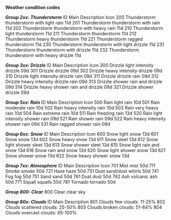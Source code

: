 **Weather condition codes**

**_Group 2xx: Thunderstorm_**
ID Main Description Icon
200 Thunderstorm thunderstorm with light rain 11d
201 Thunderstorm thunderstorm with rain 11d
202 Thunderstorm thunderstorm with heavy rain 11d
210 Thunderstorm light thunderstorm 11d
211 Thunderstorm thunderstorm 11d
212 Thunderstorm heavy thunderstorm 11d
221 Thunderstorm ragged thunderstorm 11d
230 Thunderstorm thunderstorm with light drizzle 11d
231 Thunderstorm thunderstorm with drizzle 11d
232 Thunderstorm thunderstorm with heavy drizzle 11d

**_Group 3xx: Drizzle_**
ID Main Description Icon
300 Drizzle light intensity drizzle 09d
301 Drizzle drizzle 09d
302 Drizzle heavy intensity drizzle 09d
310 Drizzle light intensity drizzle rain 09d
311 Drizzle drizzle rain 09d
312 Drizzle heavy intensity drizzle rain 09d
313 Drizzle shower rain and drizzle 09d
314 Drizzle heavy shower rain and drizzle 09d
321 Drizzle shower drizzle 09d

**_Group 5xx: Rain_**
ID Main Description Icon
500 Rain light rain 10d
501 Rain moderate rain 10d
502 Rain heavy intensity rain 10d
503 Rain very heavy rain 10d
504 Rain extreme rain 10d
511 Rain freezing rain 13d
520 Rain light intensity shower rain 09d
521 Rain shower rain 09d
522 Rain heavy intensity shower rain 09d
531 Rain ragged shower rain 09d

**_Group 6xx: Snow_**
ID Main Description Icon
600 Snow light snow 13d
601 Snow snow 13d
602 Snow heavy snow 13d
611 Snow sleet 13d
612 Snow light shower sleet 13d
613 Snow shower sleet 13d
615 Snow light rain and snow 13d
616 Snow rain and snow 13d
620 Snow light shower snow 13d
621 Snow shower snow 13d
622 Snow heavy shower snow 13d

**_Group 7xx: Atmosphere_**
ID Main Description Icon
701 Mist mist 50d
711 Smoke smoke 50d
721 Haze haze 50d
731 Dust sand/dust whirls 50d
741 Fog fog 50d
751 Sand sand 50d
761 Dust dust 50d
762 Ash volcanic ash 50d
771 Squall squalls 50d
781 Tornado tornado 50d

**_Group 800: Clear_**
800 Clear clear sky

**_Group 80x: Clouds_**
ID Main Description
801 Clouds few clouds: 11-25%
802 Clouds scattered clouds: 25-50%
803 Clouds broken clouds: 51-84%
804 Clouds overcast clouds: 85-100%
